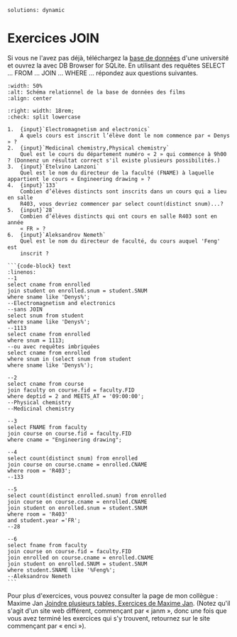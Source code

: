```{metadata}
solutions: dynamic
```
# Exercices JOIN

Si vous ne l'avez pas déjà, téléchargez la [base de données](university_pk_fk.db) d'une université et ouvrez la avec DB Browser for SQLite. En utilisant des requêtes SELECT ... FROM ... JOIN ... WHERE ... répondez aux questions suivantes.

```{image} images/university_schema.png
:width: 50%
:alt: Schéma relationnel de la base de données des films
:align: center
```

```{role} input(quiz-input)
:right: width: 18rem;
:check: split lowercase
```

```{quiz}
1.  {input}`Electromagnetism and electronics`
    A quels cours est inscrit l’élève dont le nom commence par « Denys » ?
2.  {input}`Medicinal chemistry,Physical chemistry`
    Quel est le cours du département numéro « 2 » qui commence à 9h00 ? (Donnenz un résultat correct s'il existe plusieurs possibilités.)
3.  {input}`Etelvino Lanzoni`
    Quel est le nom du directeur de la faculté (FNAME) à laquelle appartient le cours « Engineering drawing » ?
4.  {input}`133`
    Combien d’élèves distincts sont inscrits dans un cours qui a lieu en salle
    R403, vous devriez commencer par select count(distinct snum)...?
5.  {input}`28`
    Combien d’élèves distincts qui ont cours en salle R403 sont en année
    « FR » ?
6.  {input}`Aleksandrov Nemeth`
    Quel est le nom du directeur de faculté, du cours auquel 'Feng' est
    inscrit ?
```

````{solution}
```{code-block} text
:linenos:
--1
select cname from enrolled
join student on enrolled.snum = student.SNUM
where sname like 'Denys%';
--Electromagnetism and electronics
--sans JOIN
select snum from student
where sname like 'Denys%';
--1113
select cname from enrolled
where snum = 1113;
--ou avec requêtes imbriquées
select cname from enrolled
where snum in (select snum from student
where sname like 'Denys%');

--2
select cname from course
join faculty on course.fid = faculty.FID
where deptid = 2 and MEETS_AT = '09:00:00';
--Physical chemistry
--Medicinal chemistry

--3
select FNAME from faculty
join course on course.fid = faculty.FID
where cname = "Engineering drawing";

--4
select count(distinct snum) from enrolled
join course on course.cname = enrolled.CNAME
where room = 'R403';
--133 

--5
select count(distinct enrolled.snum) from enrolled
join course on course.cname = enrolled.CNAME
join student on enrolled.snum = student.SNUM
where room = 'R403'
and student.year ='FR';
--28

--6
select fname from faculty
join course on course.fid = faculty.FID
join enrolled on course.cname = enrolled.CNAME
join student on enrolled.SNUM = student.SNUM
where student.SNAME like '%Feng%';
--Aleksandrov Nemeth
```

````

Pour plus d'exercices, vous pouvez consulter la page de mon collègue : Maxime Jan [Joindre plusieurs tables, Exercices de Maxime Jan](https://janm.t-doc.org/DOI2/Databases/sql_join.html#exercices). (Notez qu'il s'agit d'un site web différent, commençant par « janm », donc une fois que vous avez terminé les exercices qui s'y trouvent, retournez sur le site commençant par « enci »).
